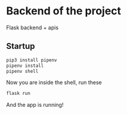 # Backend of the project

Flask backend + apis

## Startup
```sh $
pip3 install pipenv
pipenv install
pipenv shell
```
Now you are inside the shell, run these
```sh
flask run
```
And the app is running!

